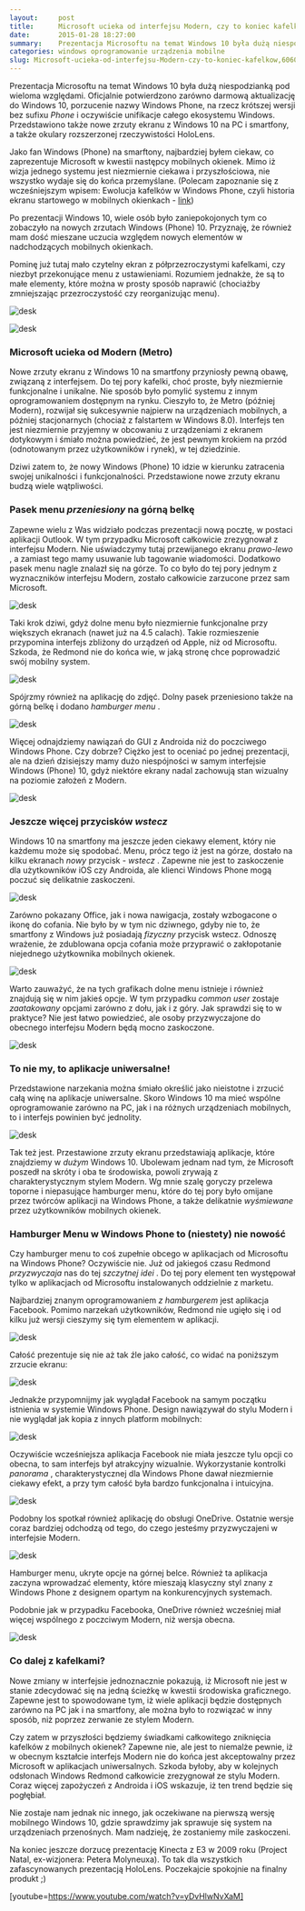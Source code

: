 ```yaml
---
layout:     post
title:      Microsoft ucieka od interfejsu Modern, czy to koniec kafelków?
date:       2015-01-28 18:27:00
summary:    Prezentacja Microsoftu na temat Windows 10 była dużą niespodzianką pod wieloma względami. Oficjalnie potwierdzono zarówno darmową aktualizację do Windows 10, porzucenie nazwy Windows Phone, na rzecz krótszej wersji bez sufixu Phone i oczywiście unifikacje całego ekosystemu Windows. Przedstawiono także nowe zrzuty ekranu z Windows 10 na PC i smartfony, a także okulary rozszerzonej rzeczywistości Ho...
categories: windows oprogramowanie urządzenia mobilne
slug: Microsoft-ucieka-od-interfejsu-Modern-czy-to-koniec-kafelkow,60608.html
---
```




Prezentacja Microsoftu na temat Windows 10 była dużą niespodzianką pod wieloma względami. Oficjalnie potwierdzono zarówno darmową aktualizację do Windows 10, porzucenie nazwy Windows Phone, na rzecz krótszej wersji bez sufixu  *Phone*  i oczywiście unifikacje całego ekosystemu Windows. Przedstawiono także nowe zrzuty ekranu z Windows 10 na PC i smartfony, a także okulary rozszerzonej rzeczywistości HoloLens.

Jako fan Windows (Phone) na smarftony, najbardziej byłem ciekaw, co zaprezentuje Microsoft w kwestii następcy mobilnych okienek. Mimo iż wizja jednego systemu jest niezmiernie ciekawa i przyszłościowa, nie wszystko wydaje się do końca przemyślane. (Polecam zapoznanie się z wcześniejszym wpisem: Ewolucja kafelków w Windows Phone, czyli historia ekranu startowego w mobilnych okienkach - [link](http://www.dobreprogramy.pl/djfoxer/Ewolucja-kafelkow-w-Windows-Phone-czyli-historia-ekranu-startowego-w-mobilnych-okienkach,60258.html))

Po prezentacji Windows 10, wiele osób było zaniepokojonych tym co zobaczyło na nowych zrzutach Windows (Phone) 10. Przyznaję, że również mam dość mieszane uczucia względem nowych elementów w nadchodzących mobilnych okienkach.

Pominę już tutaj mało czytelny ekran z półprzezroczystymi kafelkami, czy niezbyt przekonujące menu z ustawieniami. Rozumiem jednakże, że są to małe elementy, które można w prosty sposób naprawić (chociażby zmniejszając przezroczystość czy reorganizując menu).


![desk](https://raw.githubusercontent.com/djfoxer/djfoxer.github.io/master/_img/2015-1-28-_61_/g_-_608x405_-_-_60608x20150127000449_0.jpg)


![desk](https://raw.githubusercontent.com/djfoxer/djfoxer.github.io/master/_img/2015-1-28-_61_/g_-_608x405_-_-_60608x20150127000453_0.jpg)



### Microsoft ucieka od Modern (Metro)


Nowe zrzuty ekranu z Windows 10 na smartfony przyniosły pewną obawę, związaną z interfejsem. Do tej pory kafelki, choć proste, były niezmiernie funkcjonalne i unikalne. Nie sposób było pomylić systemu z innym oprogramowaniem dostępnym na rynku. Cieszyło to, że Metro (później Modern), rozwijał się sukcesywnie najpierw na urządzeniach mobilnych, a później stacjonarnych (chociaż z falstartem w Windows 8.0). Interfejs ten jest niezmiernie przyjemny w obcowaniu z urządzeniami z ekranem dotykowym i śmiało można powiedzieć, że jest pewnym krokiem na przód (odnotowanym przez użytkowników i rynek), w tej dziedzinie.

Dziwi zatem to, że nowy Windows (Phone) 10 idzie w kierunku zatracenia swojej unikalności i funkcjonalności. Przedstawione nowe zrzuty ekranu budzą wiele wątpliwości.


### Pasek menu  *przeniesiony*  na górną belkę


Zapewne wielu z Was widziało podczas prezentacji nową pocztę, w postaci aplikacji Outlook. W tym przypadku Microsoft całkowicie zrezygnował z interfejsu Modern. Nie uświadczymy tutaj przewijanego ekranu  *prawo-lewo* , a zamiast tego mamy usuwanie lub tagowanie wiadomości. Dodatkowo pasek menu nagle znalazł się na górze. To co było do tej pory jednym z wyznaczników interfejsu Modern, zostało całkowicie zarzucone przez sam Microsoft.

![desk](https://raw.githubusercontent.com/djfoxer/djfoxer.github.io/master/_img/2015-1-28-_61_/g_-_608x405_-_-_60608x20150126231405_0.jpg)


Taki krok dziwi, gdyż dolne menu było niezmiernie funkcjonalne przy większych ekranach (nawet już na 4.5 calach). Takie rozmieszenie przypomina interfejs zbliżony do urządzeń od Apple, niż od Microsoftu. Szkoda, że Redmond nie do końca wie, w jaką stronę chce poprowadzić swój mobilny system.


![desk](https://raw.githubusercontent.com/djfoxer/djfoxer.github.io/master/_img/2015-1-28-_61_/g_-_608x405_-_-_60608x20150127215226_0.jpg)


Spójrzmy również na aplikację do zdjęć. Dolny pasek przeniesiono także na górną belkę i dodano  *hamburger menu* .

![desk](https://raw.githubusercontent.com/djfoxer/djfoxer.github.io/master/_img/2015-1-28-_61_/g_-_608x405_-_-_60608x20150126231329_0.jpg)


Więcej odnajdziemy nawiązań do GUI z Androida niż do poczciwego Windows Phone. Czy dobrze? Ciężko jest to oceniać po jednej prezentacji, ale na dzień dzisiejszy mamy dużo niespójności w samym interfejsie Windows (Phone) 10, gdyż niektóre ekrany nadal zachowują stan wizualny na poziomie założeń z Modern.


![desk](https://raw.githubusercontent.com/djfoxer/djfoxer.github.io/master/_img/2015-1-28-_61_/g_-_608x405_-_-_60608x20150127003603_0.jpg)



### Jeszcze więcej przycisków  *wstecz* 

Windows 10 na smartfony ma jeszcze jeden ciekawy element, który nie każdemu może się spodobać. Menu, prócz tego iż jest na górze, dostało na kilku ekranach  *nowy*  przycisk -  *wstecz* . Zapewne nie jest to zaskoczenie dla użytkowników iOS czy Androida, ale klienci Windows Phone mogą poczuć się delikatnie zaskoczeni.


![desk](https://raw.githubusercontent.com/djfoxer/djfoxer.github.io/master/_img/2015-1-28-_61_/g_-_608x405_-_-_60608x20150126231410_0.jpg)


Zarówno pokazany Office, jak i nowa nawigacja, zostały wzbogacone o ikonę do cofania. Nie było by w tym nic dziwnego, gdyby nie to, że smartfony z Windows już posiadają  *fizyczny*  przycisk wstecz. Odnoszę wrażenie, że zdublowana opcja cofania może przyprawić o zakłopotanie niejednego użytkownika mobilnych okienek.


![desk](https://raw.githubusercontent.com/djfoxer/djfoxer.github.io/master/_img/2015-1-28-_61_/g_-_608x405_-_-_60608x20150126231420_0.jpg)


Warto zauważyć, że na tych grafikach dolne menu istnieje i również znajdują się w nim jakieś opcje. W tym przypadku  *common user*  zostaje  *zaatakowany*  opcjami zarówno z dołu, jak i z góry. Jak sprawdzi się to w praktyce? Nie jest łatwo powiedzieć, ale osoby przyzwyczajone do obecnego interfejsu Modern będą mocno zaskoczone.

 
![desk](https://raw.githubusercontent.com/djfoxer/djfoxer.github.io/master/_img/2015-1-28-_61_/g_-_608x405_-_-_60608x20150126231413_0.jpg)



### To nie my, to aplikacje uniwersalne!


Przedstawione narzekania można śmiało określić jako nieistotne i zrzucić całą winę na aplikacje uniwersalne. Skoro Windows 10 ma mieć wspólne oprogramowanie zarówno na PC, jak i na różnych urządzeniach mobilnych, to i interfejs powinien być jednolity. 


![desk](https://raw.githubusercontent.com/djfoxer/djfoxer.github.io/master/_img/2015-1-28-_61_/g_-_608x405_-_-_60608x20150127205805_0.jpg)


Tak też jest. Przestawione zrzuty ekranu przedstawiają aplikacje, które znajdziemy  w  *dużym*  Windows 10. Ubolewam jednam nad tym, że Microsoft poszedł na skróty i oba te środowiska, powoli zrywają z charakterystycznym stylem Modern. Wg mnie szalę goryczy przelewa toporne i niepasujące hamburger menu, które do tej pory było omijane przez twórców aplikacji na Windows Phone, a także delikatnie  *wyśmiewane*  przez użytkowników mobilnych okienek.


### Hamburger Menu w Windows Phone to (niestety) nie nowość


Czy hamburger menu to coś zupełnie obcego w aplikacjach od Microsoftu na Windows Phone? Oczywiście nie. Już od jakiegoś czasu Redmond  *przyzwyczaja*  nas do tej  *szczytnej idei* . Do tej pory element ten występował tylko w aplikacjach od Microsoftu instalowanych oddzielnie z marketu.

Najbardziej znanym oprogramowaniem  *z hamburgerem*  jest aplikacja Facebook. Pomimo narzekań użytkowników, Redmond nie ugięło się i od kilku już wersji cieszymy się tym elementem w aplikacji.


![desk](https://raw.githubusercontent.com/djfoxer/djfoxer.github.io/master/_img/2015-1-28-_61_/g_-_608x405_-_-_60608x20150127011159_0.png)


Całość prezentuje się nie aż tak źle jako całość, co widać na poniższym zrzucie ekranu:


![desk](https://raw.githubusercontent.com/djfoxer/djfoxer.github.io/master/_img/2015-1-28-_61_/g_-_608x405_-_-_60608x20150126232702_0.png)


Jednakże przypomnijmy jak wyglądał Facebook na samym początku istnienia w systemie Windows Phone. Design nawiązywał do stylu Modern i nie wyglądał jak kopia z innych platform mobilnych:


![desk](https://raw.githubusercontent.com/djfoxer/djfoxer.github.io/master/_img/2015-1-28-_61_/g_-_608x405_-_-_60608x20150126232659_0.jpg)


Oczywiście wcześniejsza aplikacja Facebook nie miała jeszcze tylu opcji co obecna, to sam interfejs był atrakcyjny wizualnie. Wykorzystanie kontrolki  *panorama* , charakterystycznej dla Windows Phone dawał niezmiernie ciekawy efekt, a przy tym całość była bardzo funkcjonalna i intuicyjna.


![desk](https://raw.githubusercontent.com/djfoxer/djfoxer.github.io/master/_img/2015-1-28-_61_/g_-_608x405_-_-_60608x20150127012152_0.png)


Podobny los spotkał również aplikację do obsługi OneDrive. Ostatnie wersje coraz bardziej odchodzą od tego, do czego jesteśmy przyzwyczajeni w interfejsie Modern.


![desk](https://raw.githubusercontent.com/djfoxer/djfoxer.github.io/master/_img/2015-1-28-_61_/g_-_608x405_-_-_60608x20150126232725_0.jpg)
 

Hamburger menu, ukryte opcje na górnej belce. Również ta aplikacja zaczyna wprowadzać elementy, które mieszają klasyczny styl znany z Windows Phone z designem opartym na konkurencyjnych systemach.

Podobnie jak w przypadku Facebooka, OneDrive również wcześniej miał więcej wspólnego z poczciwym Modern, niż wersja obecna.


![desk](https://raw.githubusercontent.com/djfoxer/djfoxer.github.io/master/_img/2015-1-28-_61_/g_-_608x405_-_-_60608x20150126232658_0.jpg)



### Co dalej z kafelkami?


Nowe zmiany w interfejsie jednoznacznie pokazują, iż Microsoft nie jest w stanie zdecydować się na jedną ścieżkę w kwestii środowiska graficznego. Zapewne jest to spowodowane tym, iż wiele aplikacji będzie dostępnych zarówno na PC jak i na smartfony, ale można było to rozwiązać w inny sposób, niż poprzez zerwanie ze stylem Modern.

Czy zatem w przyszłości będziemy świadkami całkowitego zniknięcia kafelków z mobilnych okienek? Zapewne nie, ale jest to niemalże pewnie, iż w obecnym kształcie interfejs Modern nie do końca jest akceptowalny przez Microsoft w aplikacjach uniwersalnych. Szkoda byłoby, aby w kolejnych odsłonach Windows Redmond całkowicie zrezygnował ze stylu Modern. Coraz więcej zapożyczeń z Androida i iOS wskazuje, iż ten trend będzie się pogłębiał.

Nie zostaje nam jednak nic innego, jak oczekiwane na pierwszą wersję mobilnego Windows 10, gdzie sprawdzimy jak sprawuje się system na urządzeniach przenośnych. Mam nadzieję, że zostaniemy mile zaskoczeni.

Na koniec jeszcze dorzucę prezentację Kinecta z E3 w 2009 roku (Project Natal, ex-wizjonera: Petera Molyneuxa). To tak dla wszystkich zafascynowanych prezentacją HoloLens. Poczekajcie spokojnie na finalny produkt ;)

[youtube=https://www.youtube.com/watch?v=yDvHlwNvXaM]
